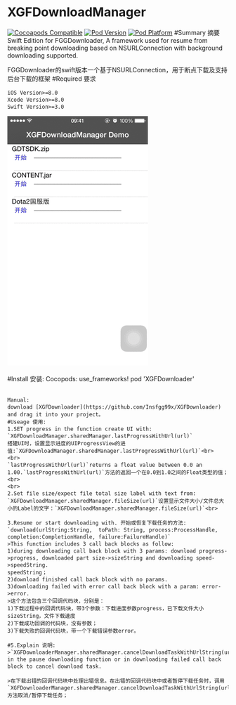 # XGFDownloadManager<br>
[![Cocoapods Compatible](https://img.shields.io/cocoapods/v/SnapKit.svg)](https://img.shields.io/cocoapods/v/SnapKit.svg)
[![Pod Version](http://img.shields.io/cocoapods/v/SDWebImage.svg?style=flat)](http://cocoadocs.org/docsets/XGFDownloader/)
[![Pod Platform](http://img.shields.io/cocoapods/p/SDWebImage.svg?style=flat)](http://cocoadocs.org/docsets/XGFDownloader/)
#Summary 摘要
Swift Edition for FGGDownloader, A framework used for resume from breaking point downloading based on NSURLConnection with background downloading supported.

FGGDownloader的swift版本一个基于NSURLConnection，用于断点下载及支持后台下载的框架
#Required 要求
```
iOS Version>=8.0
Xcode Version>=8.0
Swift Version>=3.0
```
![](https://github.com/Insfgg99x/XGFDownloader/blob/master/demo.gif)<br>
<br>
#Install 安装:
Cocopods:
use_frameworks!
pod 'XGFDownloader'
```

Manual:
download [XGFDownloader](https://github.com/Insfgg99x/XGFDownloader) and drag it into your project。
#Useage 使用:
1.SET progress in the function create UI with: `XGFDownloadManager.sharedManager.lastProgressWithUrl(url)`
搭建UI时，设置显示进度的UIProgressView的进值:`XGFDownloadManager.sharedManager.lastProgressWithUrl(url)`<br>
<br>
`lastProgressWithUrl(url)`returns a float value between 0.0 an 1.00.`lastProgressWithUrl(url)`方法的返回一个在0.0到1.0之间的Float类型的值；<br>
<br>
2.Set file size/expect file total size label with text from: `XGFDownloadManager.sharedManager.fileSize(url)`设置显示文件大小/文件总大小的Label的文字：`XGFDownloadManager.sharedManager.fileSize(url)`<br>

3.Resume or start downloading with. 开始或恢复下载任务的方法:
`download(urlString:String,  toPath: String, process:ProcessHandle, completion:CompletionHandle, failure:FailureHandle)`
>This function includes 3 call back blocks as follow:
1)during downloading call back block with 3 params: download progress->progress, downloaded part size->sizeString and downloading speed->speedString.
speedString；
2)download finished call back block with no params.
3)downloading failed with error call back block with a param: error->error.
>这个方法包含三个回调代码块，分别是：
1)下载过程中的回调代码块，带3个参数：下载进度参数progress，已下载文件大小sizeString，文件下载速度
2)下载成功回调的代码块，没有参数；
3)下载失败的回调代码块，带一个下载错误参数error。

#5.Explain 说明:
>`XGFDownloaderManager.sharedManager.cancelDownloadTaskWithUrlString(url:String)` in the pause downloading function or in downloading failed call back block to cancel download task.

>在下载出错的回调代码块中处理出错信息。在出错的回调代码块中或者暂停下载任务时，调用`XGFDownloaderManager.sharedManager.cancelDownloadTaskWithUrlString(url:String)`方法取消/暂停下载任务；
